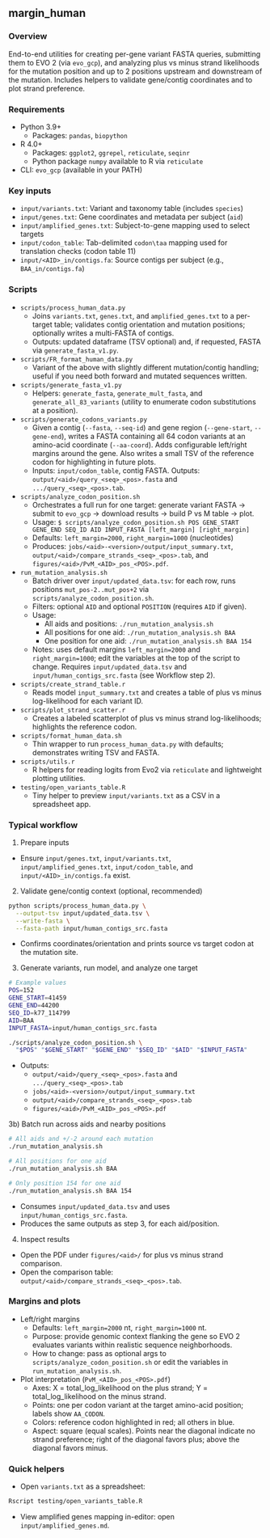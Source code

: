 ## margin_human

### Overview
End-to-end utilities for creating per-gene variant FASTA queries, submitting them to EVO 2 (via `evo_gcp`), and analyzing plus vs minus strand likelihoods for the mutation position and up to 2 positions upstream and downstream of the mutation. Includes helpers to validate gene/contig coordinates and to plot strand preference.

### Requirements
- Python 3.9+
  - Packages: `pandas`, `biopython`
- R 4.0+
  - Packages: `ggplot2`, `ggrepel`, `reticulate`, `seqinr`
  - Python package `numpy` available to R via `reticulate`
- CLI: `evo_gcp` (available in your PATH)

### Key inputs
- `input/variants.txt`: Variant and taxonomy table (includes `species`)
- `input/genes.txt`: Gene coordinates and metadata per subject (`aid`)
- `input/amplified_genes.txt`: Subject-to-gene mapping used to select targets
- `input/codon_table`: Tab-delimited `codon\taa` mapping used for translation checks (codon table 11)
- `input/<AID>_in/contigs.fa`: Source contigs per subject (e.g., `BAA_in/contigs.fa`)

### Scripts
- `scripts/process_human_data.py`
  - Joins `variants.txt`, `genes.txt`, and `amplified_genes.txt` to a per-target table; validates contig orientation and mutation positions; optionally writes a multi-FASTA of contigs.
  - Outputs: updated dataframe (TSV optional) and, if requested, FASTA via `generate_fasta_v1.py`.
- `scripts/FR_format_human_data.py`
  - Variant of the above with slightly different mutation/contig handling; useful if you need both forward and mutated sequences written.
- `scripts/generate_fasta_v1.py`
  - Helpers: `generate_fasta`, `generate_mult_fasta`, and `generate_all_83_variants` (utility to enumerate codon substitutions at a position).
- `scripts/generate_codons_variants.py`
  - Given a contig (`--fasta`, `--seq-id`) and gene region (`--gene-start`, `--gene-end`), writes a FASTA containing all 64 codon variants at an amino-acid coordinate (`--aa-coord`). Adds configurable left/right margins around the gene. Also writes a small TSV of the reference codon for highlighting in future plots.
  - Inputs: `input/codon_table`, contig FASTA. Outputs: `output/<aid>/query_<seq>_<pos>.fasta` and `.../query_<seq>_<pos>.tab`.
- `scripts/analyze_codon_position.sh`
  - Orchestrates a full run for one target: generate variant FASTA -> submit to `evo_gcp` -> download results -> build P vs M table -> plot.
  - Usage: `$ scripts/analyze_codon_position.sh POS GENE_START GENE_END SEQ_ID AID INPUT_FASTA [left_margin] [right_margin]`
  - Defaults: `left_margin=2000`, `right_margin=1000` (nucleotides)
  - Produces: `jobs/<aid>-<version>/output/input_summary.txt`, `output/<aid>/compare_strands_<seq>_<pos>.tab`, and `figures/<aid>/PvM_<AID>_pos_<POS>.pdf`.
- `run_mutation_analysis.sh`
  - Batch driver over `input/updated_data.tsv`: for each row, runs positions `mut_pos-2..mut_pos+2` via `scripts/analyze_codon_position.sh`.
  - Filters: optional `AID` and optional `POSITION` (requires `AID` if given).
  - Usage:
    - All aids and positions: `./run_mutation_analysis.sh`
    - All positions for one aid: `./run_mutation_analysis.sh BAA`
    - One position for one aid: `./run_mutation_analysis.sh BAA 154`
  - Notes: uses default margins `left_margin=2000` and `right_margin=1000`; edit the variables at the top of the script to change. Requires `input/updated_data.tsv` and `input/human_contigs_src.fasta` (see Workflow step 2).
- `scripts/create_strand_table.r`
  - Reads model `input_summary.txt` and creates a table of plus vs minus log-likelihood for each variant ID.
- `scripts/plot_strand_scatter.r`
  - Creates a labeled scatterplot of plus vs minus strand log-likelihoods; highlights the reference codon.
- `scripts/format_human_data.sh`
  - Thin wrapper to run `process_human_data.py` with defaults; demonstrates writing TSV and FASTA.
- `scripts/utils.r`
  - R helpers for reading logits from Evo2 via `reticulate` and lightweight plotting utilities.
- `testing/open_variants_table.R`
  - Tiny helper to preview `input/variants.txt` as a CSV in a spreadsheet app.

### Typical workflow
1) Prepare inputs
- Ensure `input/genes.txt`, `input/variants.txt`, `input/amplified_genes.txt`, `input/codon_table`, and `input/<AID>_in/contigs.fa` exist.

2) Validate gene/contig context (optional, recommended)
```bash
python scripts/process_human_data.py \
  --output-tsv input/updated_data.tsv \
  --write-fasta \
  --fasta-path input/human_contigs_src.fasta
```
- Confirms coordinates/orientation and prints source vs target codon at the mutation site.

3) Generate variants, run model, and analyze one target
```bash
# Example values
POS=152
GENE_START=41459
GENE_END=44200
SEQ_ID=k77_114799
AID=BAA
INPUT_FASTA=input/human_contigs_src.fasta

./scripts/analyze_codon_position.sh \
  "$POS" "$GENE_START" "$GENE_END" "$SEQ_ID" "$AID" "$INPUT_FASTA"
```
- Outputs:
  - `output/<aid>/query_<seq>_<pos>.fasta` and `.../query_<seq>_<pos>.tab`
  - `jobs/<aid>-<version>/output/input_summary.txt`
  - `output/<aid>/compare_strands_<seq>_<pos>.tab`
  - `figures/<aid>/PvM_<AID>_pos_<POS>.pdf`

3b) Batch run across aids and nearby positions
```bash
# All aids and +/-2 around each mutation
./run_mutation_analysis.sh

# All positions for one aid
./run_mutation_analysis.sh BAA

# Only position 154 for one aid
./run_mutation_analysis.sh BAA 154
```
- Consumes `input/updated_data.tsv` and uses `input/human_contigs_src.fasta`.
- Produces the same outputs as step 3, for each aid/position.

4) Inspect results
- Open the PDF under `figures/<aid>/` for plus vs minus strand comparison.
- Open the comparison table: `output/<aid>/compare_strands_<seq>_<pos>.tab`.

### Margins and plots
- Left/right margins
  - Defaults: `left_margin=2000` nt, `right_margin=1000` nt.
  - Purpose: provide genomic context flanking the gene so EVO 2 evaluates variants within realistic sequence neighborhoods.
  - How to change: pass as optional args to `scripts/analyze_codon_position.sh` or edit the variables in `run_mutation_analysis.sh`.
- Plot interpretation (`PvM_<AID>_pos_<POS>.pdf`)
  - Axes: X = total_log_likelihood on the plus strand; Y = total_log_likelihood on the minus strand.
  - Points: one per codon variant at the target amino-acid position; labels show `AA_CODON`.
  - Colors: reference codon highlighted in red; all others in blue.
  - Aspect: square (equal scales). Points near the diagonal indicate no strand preference; right of the diagonal favors plus; above the diagonal favors minus.

### Quick helpers
- Open `variants.txt` as a spreadsheet:
```bash
Rscript testing/open_variants_table.R
```
- View amplified genes mapping in-editor: open `input/amplified_genes.md`.
